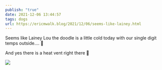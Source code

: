 ```yaml
---
publish: "true"
date: 2021-12-06 13:44:57
tags: dogs
url: https://ericmwalk.blog/2021/12/06/seems-like-lainey.html
---
```


Seems like Lainey Lou the doodle is a little cold today with our single digit temps outside…. 🥶

And yes there is a heat vent right there 🤣

![](https://ericmwalk.blog/uploads/2021/5a0084a810.jpg)